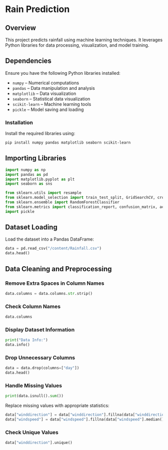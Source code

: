 # Rain Prediction

## Overview
This project predicts rainfall using machine learning techniques. It leverages Python libraries for data processing, visualization, and model training.

## Dependencies
Ensure you have the following Python libraries installed:

- `numpy` – Numerical computations
- `pandas` – Data manipulation and analysis
- `matplotlib` – Data visualization
- `seaborn` – Statistical data visualization
- `scikit-learn` – Machine learning tools
- `pickle` – Model saving and loading

### Installation
Install the required libraries using:
```bash
pip install numpy pandas matplotlib seaborn scikit-learn
```

## Importing Libraries
```python
import numpy as np  
import pandas as pd  
import matplotlib.pyplot as plt  
import seaborn as sns  

from sklearn.utils import resample  
from sklearn.model_selection import train_test_split, GridSearchCV, cross_val_score  
from sklearn.ensemble import RandomForestClassifier  
from sklearn.metrics import classification_report, confusion_matrix, accuracy_score  
import pickle  
```

## Dataset Loading
Load the dataset into a Pandas DataFrame:
```python
data = pd.read_csv("/content/Rainfall.csv")
data.head()
```

## Data Cleaning and Preprocessing
### Remove Extra Spaces in Column Names
```python
data.columns = data.columns.str.strip()
```
### Check Column Names
```python
data.columns
```
### Display Dataset Information
```python
print("Data Info:")
data.info()
```
### Drop Unnecessary Columns
```python
data = data.drop(columns=["day"])
data.head()
```
### Handle Missing Values
```python
print(data.isnull().sum())
```
Replace missing values with appropriate statistics:
```python
data["winddirection"] = data["winddirection"].fillna(data["winddirection"].mode()[0])
data["windspeed"] = data["windspeed"].fillna(data["windspeed"].median())
```
### Check Unique Values
```python
data["winddirection"].unique()
```


